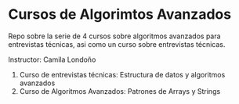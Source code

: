 <h1>Cursos de Algorimtos Avanzados</h1>
<p>Repo sobre la serie de 4 cursos sobre algoritmos avanzados para entrevistas técnicas, asi como un curso sobre entrevistas técnicas.</p>
<p>Instructor: Camila Londoño</p>

<ol>
  <li>Curso de entrevistas técnicas: Estructura de datos y algoritmos avanzados</li>
  <li>Curso de Algoritmos Avanzados: Patrones de Arrays y Strings</li>
</ol>
